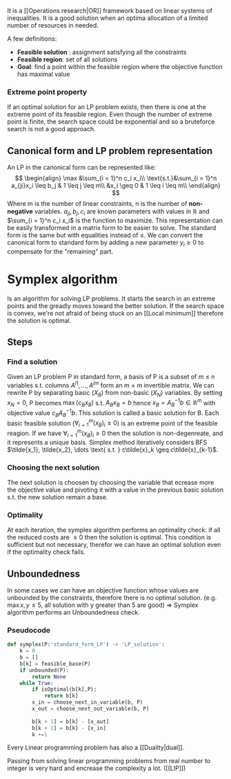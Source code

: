 It is a [[Operations research|OR]] framework based on linear systems of inequalities. It is a good solution when an optima allocation of a limited number of resources in needed.

A few definitions:
- __Feasible solution__ : assignment satisfying all the constraints
- __Feasible region__: set of all solutions
- __Goal__: find a point within the feasible region where the objective function has maximal value

### Extreme point property
If an optimal solution for an LP problem exists, then there is one at the extreme point of its feasible region. Even though the number of extreme point is finite, the search space could be exponential and so a bruteforce search is not a good approach. 

## Canonical form and LP problem representation

An LP in the canonical form can be represented like:
$$
\begin{align}
\max &\sum_{i = 1}^n c_i x_i\\
\text{s.t.}&\sum_{i = 1}^n a_{ji}x_i \leq b_j & 1 \leq j \leq m\\
&x_i \geq 0 & 1 \leq i \leq m\\
\end{align}
$$
Where m is the number of linear constraints, n is the number of __non-negative__ variables.
$a_{ji}, b_j, c_i$ are known parameters with values in $\mathbb{R}$ and $\sum_{i = 1}^n c_i x_i$ is the function to maximize. This representation can be easily transformed in a matrix form to be easier to solve.
The standard form is the same but with equalities instead of $\leq$. We can convert the canonical form to standard form by adding a new parameter $y_i \geq 0$ to compensate for the "remaining" part.  


# Symplex algorithm

Is an algorithm for solving LP problems. It starts the search in an extreme points and the greadly moves toward the better solution. If the search space is convex, we're not afraid of being stuck on an [[Local minimum]] therefore the solution is optimal.

## Steps

### Find a solution
Given an LP problem P in standard form, a basis of P is a subset of m $\leq$ n variables s.t. columns $A^{i1},\dots,A^{im}$ form an m × m invertible matrix. 
We can rewrite P by separating basic ($X_B$) from non-basic ($X_N$) variables. By setting $x_N = 0$, P becomes $\max(c_Bx_B)$ s.t. $A_Bx_B = b$ hence $x_B = A^{−1}_Bb\in \mathbb{R}^m$ with objective value $c_BA^{−1}_Bb$.
This solution is called a basic solution for B. Each basic feasible solution ($\forall_{i = 1}^m (x_B)_i \geq 0$) is an extreme point of the feasible reagion. 
If we have $\forall_{i = 1}^m (x_B)_i \geq 0$ then the solution is non-degenreate, and it represents a unique basis.
Simplex method iteratively considers BFS $\tilde{x_1}, \tilde{x_2}, \dots \text{ s.t. } c\tilde{x}_k \geq c\tilde{x}_{k-1}$.

### Choosing the next solution
The next solution is choosen by choosing the variable that ecrease more the objective value and pivoting it with a value in the previous basic solution s.t. the new solution remain a base.

### Optimality
At each iteration, the symplex algorithm performs an optimality check: if all the reduced costs are $\leq 0$ then the solution is optimal. This condition is sufficient but not necessary, therefor we can have an optimal solution even if the optimality check fails.

## Unboundedness
In some cases we can have an objective function whose values are unbounded by the constraints, therefore there is no optimal solution. (e.g. $\max x, y \leq 5$, all solution with y greater than 5 are good) => Symplex algorithm performs an Unboundedness check.

### Pseudocode
```python
def symplex(P:'standard_form_LP') -> 'LP_solution':
	k = 0
	b = []
	b[k] = feasible_base(P)
	if unbounded(P):
		return None
	while True:
		if isOptimal(b[k],P):
			return b[k]
		x_in = choose_next_in_variable(b, P)
		x_out = choose_next_out_variable(b, P)
		
		b[k + 1] = b[k] - [x_out]
		b[k + 1] = b[k] - [x_in]
		k +=1
```

Every Linear programming problem has also a [[Duality|dual]].

Passing from solving linear programming problems from real number to integer is very hard and encrease the complexity a lot. ([[LIP]])  
